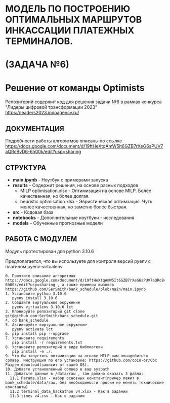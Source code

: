 # МОДЕЛЬ ПО ПОСТРОЕНИЮ ОПТИМАЛЬНЫХ МАРШРУТОВ ИНКАССАЦИИ ПЛАТЕЖНЫХ ТЕРМИНАЛОВ.
# (ЗАДАЧА №6)
# Решение от команды Optimists

Репозиторий содержит код для решения задачи №6 в рамках конкурса "Лидеры цифровой трансформации 2023"
https://leaders2023.innoagency.ru/

## ДОКУМЕНТАЦИЯ
Подробности работы алгоритмов описаны по ссылке https://docs.google.com/document/d/19ftHeXtqAmW5It6GZB7rXeG6sPUV7aQRcBvD6-6h00k/edit?usp=sharing

## СТРУКТУРА
- **main.ipynb** - Ноутбук с примерами запуска
- **results** - Содержит решения, на основе разных подходов
  - MILP optimisation.xlsx - Оптимизация на основе MILP. Более качественная, но более долгая.
  - heuristic optimisation.xlsx - Эвристическая оптимзация. Чуть менее качественная, но заметно более быстрая.
-  **src** - Кодовая база
-  **notebooks** - Дополнительные ноутбуки - исследования
-  **models** - Обученные прогнозные модели


## РАБОТА С МОДУЛЕМ

Модуль протестирован для python 3.10.6

Предполагается, что вы используете для контроля версий pyenv с плагином pyenv-virtualenv
    
    0. Прочтите описание алгоритмов https://docs.google.com/document/d/19ftHeXtqAmW5It6GZB7rXeG6sPUV7aQRcBvD6-6h00k/edit?usp=sharing , а также примеры вызовов https://github.com/SerSmith/bank_schedule/blob/main/main.ipynb
    1. Установите python 3.10.6
       pyenv install 3.10.6
    2. Создайте виртуальное окружение 
       pyenv virtualenv 3.10.6 lct
    3. Клонируйте репозиторий git clone git@github.com:SerSmith/bank_schedule.git
    4. cd bank_schedule
    5. Активируйте виртуальное окружение
       pyenv activate lct
    6. pip install pip --upgrade
    7. Установите requirements
       pip install -r requirements.txt
    8. Установите репозиторий в виде библиотеки
       pip install -e ./.
    9. Что бы запустить оптимизацию на основе MILP вам понадобиться солвер. Инструкция по его установке: https://github.com/coin-or/Cbc Раздел download(зависит от вашей OS).
    10. Добавте установленный солвер в ваш syspath
    11. Добавьте данные в /data/raw , там должно оказать 3 файла:
      11.1 Params.xlsx - набор основных констант(пример лежит в bank_schedule/data/raw, без необходимости просим не менять технические константы)
      11.2 terminal_data_hackathon v4.xlsx - Как в задании
      11.3 times v4.csv - Как в задании
   








 

